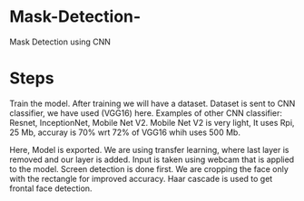 # Mask-Detection-
Mask Detection using CNN

# Steps
Train the model.
After training we will have a dataset.
Dataset is sent to CNN classifier, we have used (VGG16) here.
Examples of other CNN classifier: Resnet, InceptionNet, Mobile Net V2.
Mobile Net V2 is very light, It uses Rpi, 25 Mb, accuray is 70% wrt 72% of VGG16 whih uses 500 Mb.

Here, Model is exported. 
We are using transfer learning, where last layer is removed and our layer is added.
Input is taken using webcam that is applied to the model.
Screen detection is done first.
We are cropping the face only with the rectangle for improved accuracy.
Haar cascade is used to get frontal face detection.
